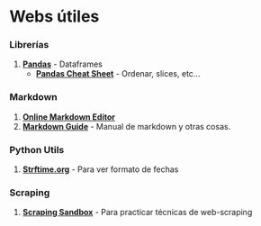 # Webs útiles

### Librerías
1. **[Pandas](https://pandas.pydata.org/)** - Dataframes
    * **[Pandas Cheat Sheet](https://pandas.pydata.org/Pandas_Cheat_Sheet.pdf)** - Ordenar, slices, etc...

### Markdown
1. **[Online Markdown Editor](https://dillinger.io/)**
2. **[Markdown Guide](https://www.markdownguide.org/)** - Manual de markdown y otras cosas.

### Python Utils
1. **[Strftime.org](https://strftime.org/)** - Para ver formato de fechas

### Scraping
1. **[Scraping Sandbox](https://toscrape.com/)** - Para practicar técnicas de web-scraping
